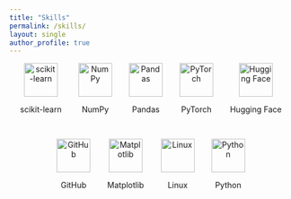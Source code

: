 ```yaml
---
title: "Skills"
permalink: /skills/
layout: single
author_profile: true
---
```


<div style="display: flex; flex-wrap: wrap; gap: 30px; justify-content: center; align-items: center;">

  <div style="text-align: center;">
    <img src="https://cdn.jsdelivr.net/gh/devicons/devicon@latest/icons/scikitlearn/scikitlearn-original.svg" alt="scikit-learn" width="60">
    <p>scikit-learn</p>
  </div>

  <div style="text-align: center;">
    <img src="https://cdn.jsdelivr.net/gh/devicons/devicon@latest/icons/numpy/numpy-original-wordmark.svg" alt="NumPy" width="60">
    <p>NumPy</p>
  </div>

  <div style="text-align: center;">
    <img src="https://cdn.jsdelivr.net/gh/devicons/devicon@latest/icons/pandas/pandas-original.svg" alt="Pandas" width="60">
    <p>Pandas</p>
  </div>

  <div style="text-align: center;">
    <img src="https://cdn.jsdelivr.net/gh/devicons/devicon@latest/icons/pytorch/pytorch-original.svg" alt="PyTorch" width="60">
    <p>PyTorch</p>
  </div>

  <div style="text-align: center;">
    <img src="https://huggingface.co/front/assets/huggingface_logo.svg" alt="Hugging Face" width="60">
    <p>Hugging Face</p>
  </div>

  <div style="text-align: center;">
    <img src="https://cdn.jsdelivr.net/gh/devicons/devicon@latest/icons/github/github-original.svg" alt="GitHub" width="60">
    <p>GitHub</p>
  </div>

  <div style="text-align: center;">
    <img src="https://cdn.jsdelivr.net/gh/devicons/devicon@latest/icons/matplotlib/matplotlib-original.svg" alt="Matplotlib" width="60">
    <p>Matplotlib</p>
  </div>

  <div style="text-align: center;">
    <img src="https://upload.wikimedia.org/wikipedia/commons/a/af/Tux.png" alt="Linux" width="60">
    <p>Linux</p>
  </div>

  <div style="text-align: center;">
    <img src="https://cdn.jsdelivr.net/gh/devicons/devicon@latest/icons/python/python-original.svg" alt="Python" width="60">
    <p>Python</p>
  </div>

    
          
</div>
